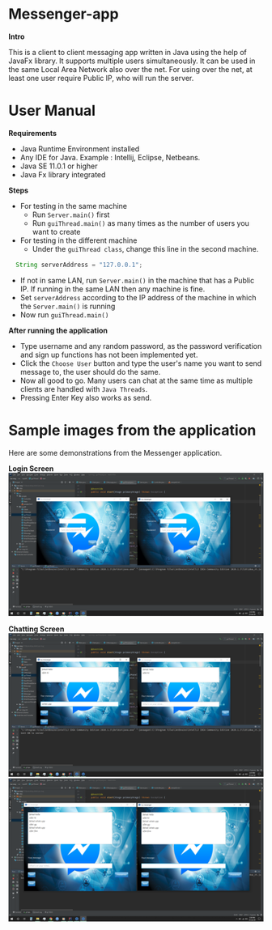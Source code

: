 # Messenger-app

**Intro**

This is a client to client messaging app written in Java using the help of JavaFx library. It supports multiple users simultaneously. It can be used in the 
same Local Area Network also over the net. For using
over the net, at least one user require Public IP, who
will run the server.

# User Manual
**Requirements**
* Java Runtime Environment installed
* Any IDE for Java. Example : Intellij, Eclipse, 	Netbeans.
* Java SE 11.0.1 or higher
* Java Fx library integrated

**Steps**
* For testing in the same machine
  * Run `Server.main()` first
  * Run `guiThread.main()` as many times as the number of users you want to create
* For testing in the different machine
  * Under the `guiThread class`, change this line in the second machine.
```javascript 
  String serverAddress = "127.0.0.1";
``` 
  * If not in same LAN, run `Server.main()` in the machine that has a Public IP. If running in the same LAN then any machine is fine.
  * Set `serverAddress` according to the IP address of the machine in which the `Server.main()` is running
  * Now run `guiThread.main()` 

**After running the application**
* Type username and any random password, as the password verification and sign up functions has not been implemented yet.
* Click the `Choose User` button and type the user's name you want to send message to, the user should do the same.
* Now all good to go. Many users can chat at the same time as multiple clients are handled with `Java Threads`.
* Pressing Enter Key also works as send.

# Sample images from the application

Here are some demonstrations from the Messenger application.

**Login Screen**
![Image 1](/sample/sample1.png)

**Chatting Screen**
![Image 2](/sample/sample2.png)
![Image 3](/sample/sample3.png)
